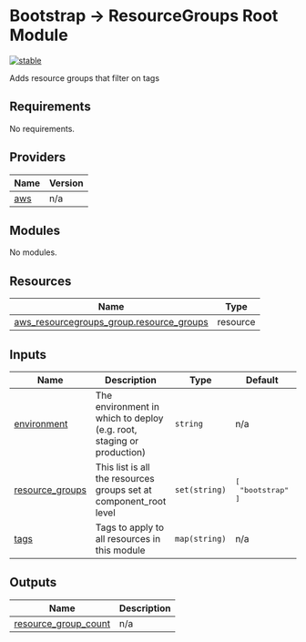 # Bootstrap -> ResourceGroups Root Module

[![stable](http://badges.github.io/stability-badges/dist/stable.svg)](http://github.com/badges/stability-badges)

Adds resource groups that filter on tags

<!-- BEGINNING OF PRE-COMMIT-TERRAFORM DOCS HOOK -->
## Requirements

No requirements.

## Providers

| Name | Version |
|------|---------|
| <a name="provider_aws"></a> [aws](#provider\_aws) | n/a |

## Modules

No modules.

## Resources

| Name | Type |
|------|------|
| [aws_resourcegroups_group.resource_groups](https://registry.terraform.io/providers/hashicorp/aws/latest/docs/resources/resourcegroups_group) | resource |

## Inputs

| Name | Description | Type | Default | Required |
|------|-------------|------|---------|:--------:|
| <a name="input_environment"></a> [environment](#input\_environment) | The environment in which to deploy (e.g. root, staging or production) | `string` | n/a | yes |
| <a name="input_resource_groups"></a> [resource\_groups](#input\_resource\_groups) | This list is all the resources groups set at component\_root level | `set(string)` | <pre>[<br>  "bootstrap"<br>]</pre> | no |
| <a name="input_tags"></a> [tags](#input\_tags) | Tags to apply to all resources in this module | `map(string)` | n/a | yes |

## Outputs

| Name | Description |
|------|-------------|
| <a name="output_resource_group_count"></a> [resource\_group\_count](#output\_resource\_group\_count) | n/a |
<!-- END OF PRE-COMMIT-TERRAFORM DOCS HOOK -->
